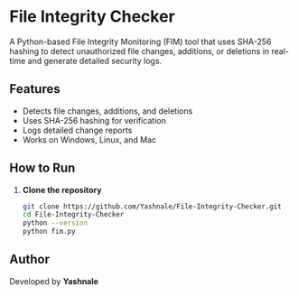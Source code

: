 # File Integrity Checker

A Python-based File Integrity Monitoring (FIM) tool that uses SHA-256 hashing to detect unauthorized file changes, additions, or deletions in real-time and generate detailed security logs.

## Features
- Detects file changes, additions, and deletions
- Uses SHA-256 hashing for verification
- Logs detailed change reports
- Works on Windows, Linux, and Mac

## How to Run
1. **Clone the repository**
   ```bash
   git clone https://github.com/Yashnale/File-Integrity-Checker.git
   cd File-Integrity-Checker
   python --version
   python fim.py

## Author

Developed by **Yashnale**
